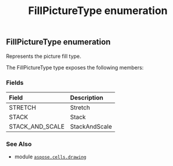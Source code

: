 ﻿---
title: FillPictureType enumeration
second_title: Aspose.Cells for Python via .NET API References
description: 
type: docs
weight: 810
url: /aspose.cells.drawing/fillpicturetype/
is_root: false
---

## FillPictureType enumeration

Represents the picture fill type.



The FillPictureType type exposes the following members:

### Fields
| Field | Description |
| :- | :- |
| STRETCH | Stretch |
| STACK | Stack |
| STACK_AND_SCALE | StackAndScale |



### See Also
* module [`aspose.cells.drawing`](..)
